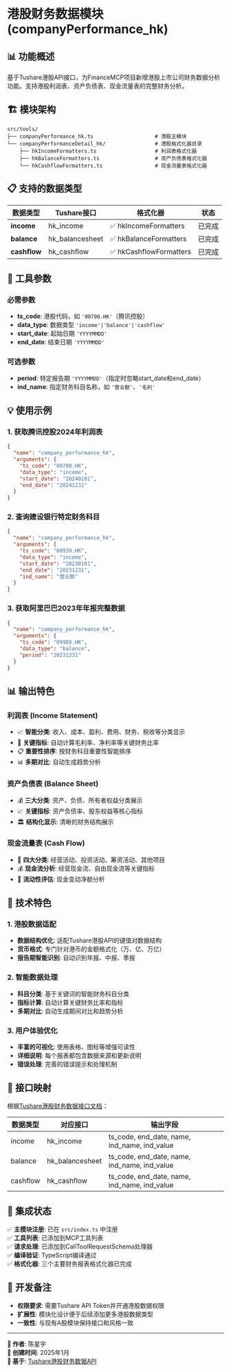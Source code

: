 # 港股财务数据模块 (companyPerformance_hk)

## 📊 功能概述

基于Tushare港股API接口，为FinanceMCP项目新增港股上市公司财务数据分析功能。支持港股利润表、资产负债表、现金流量表的完整财务分析。

## 🏗️ 模块架构

```
src/tools/
├── companyPerformance_hk.ts                    # 港股主模块
└── companyPerformanceDetail_hk/                # 港股格式化器目录
    ├── hkIncomeFormatters.ts                   # 利润表格式化器
    ├── hkBalanceFormatters.ts                  # 资产负债表格式化器
    └── hkCashflowFormatters.ts                 # 现金流量表格式化器
```

## 📋 支持的数据类型

| 数据类型 | Tushare接口 | 格式化器 | 状态 |
|---------|------------|---------|------|
| **income** | hk_income | ✅ hkIncomeFormatters | 已完成 |
| **balance** | hk_balancesheet | ✅ hkBalanceFormatters | 已完成 |
| **cashflow** | hk_cashflow | ✅ hkCashflowFormatters | 已完成 |

## 🔧 工具参数

### 必需参数
- **ts_code**: 港股代码，如 `'00700.HK'`（腾讯控股）
- **data_type**: 数据类型 `'income'|'balance'|'cashflow'`
- **start_date**: 起始日期 `'YYYYMMDD'`
- **end_date**: 结束日期 `'YYYYMMDD'`

### 可选参数
- **period**: 特定报告期 `'YYYYMMDD'`（指定时忽略start_date和end_date）
- **ind_name**: 指定财务科目名称，如 `'营业额'`、`'毛利'`

## 💡 使用示例

### 1. 获取腾讯控股2024年利润表
```json
{
  "name": "company_performance_hk",
  "arguments": {
    "ts_code": "00700.HK",
    "data_type": "income",
    "start_date": "20240101",
    "end_date": "20241231"
  }
}
```

### 2. 查询建设银行特定财务科目
```json
{
  "name": "company_performance_hk", 
  "arguments": {
    "ts_code": "00939.HK",
    "data_type": "income",
    "start_date": "20230101",
    "end_date": "20231231",
    "ind_name": "营业额"
  }
}
```

### 3. 获取阿里巴巴2023年年报完整数据
```json
{
  "name": "company_performance_hk",
  "arguments": {
    "ts_code": "09988.HK",
    "data_type": "balance",
    "period": "20231231"
  }
}
```

## 📊 输出特色

### 利润表 (Income Statement)
- 📈 **智能分类**: 收入、成本、盈利、费用、财务、税收等分类显示
- 🔢 **关键指标**: 自动计算毛利率、净利率等关键财务比率
- 📋 **重要性排序**: 按财务科目重要性智能排序
- 📊 **多期对比**: 自动生成趋势分析

### 资产负债表 (Balance Sheet) 
- 💰 **三大分类**: 资产、负债、所有者权益分类展示
- 📈 **关键指标**: 资产负债率、股东权益等核心指标
- 🏛️ **结构化显示**: 清晰的财务结构展示

### 现金流量表 (Cash Flow)
- 💼 **四大分类**: 经营活动、投资活动、筹资活动、其他项目
- 💰 **现金流分析**: 经营现金流、自由现金流等关键指标
- 🔄 **流动性评估**: 现金变动净额分析

## 🌟 技术特色

### 1. 港股数据适配
- **数据结构优化**: 适配Tushare港股API的键值对数据结构
- **货币格式**: 专门针对港币的金额格式化（万、亿、万亿）
- **报告期智能识别**: 自动识别年报、中报、季报

### 2. 智能数据处理
- **科目分类**: 基于关键词的智能财务科目分类
- **指标计算**: 自动计算关键财务比率和指标
- **多期对比**: 自动生成期间对比和趋势分析

### 3. 用户体验优化
- **丰富的可视化**: 使用表格、图标等增强可读性
- **详细说明**: 每个报表都包含数据来源和更新说明
- **错误处理**: 完善的错误提示和处理机制

## 🔗 接口映射

根据[Tushare港股财务数据接口文档](https://tushare.pro/document/2?doc_id=389)：

| 数据类型 | 对应接口 | 输出字段 |
|---------|---------|---------|
| income | hk_income | ts_code, end_date, name, ind_name, ind_value |
| balance | hk_balancesheet | ts_code, end_date, name, ind_name, ind_value |
| cashflow | hk_cashflow | ts_code, end_date, name, ind_name, ind_value |

## 🚀 集成状态

✅ **主模块注册**: 已在 `src/index.ts` 中注册  
✅ **工具列表**: 已添加到MCP工具列表  
✅ **请求处理**: 已添加到CallToolRequestSchema处理器  
✅ **编译验证**: TypeScript编译通过  
✅ **格式化器**: 三个主要财务报表格式化器已完成  

## 📝 开发备注

- **权限要求**: 需要Tushare API Token并开通港股数据权限
- **扩展性**: 模块化设计便于后续添加更多港股数据类型
- **一致性**: 与现有A股模块保持接口和风格一致

---

**🎯 作者**: 陈星宇  
**📅 创建时间**: 2025年1月  
**🔗 基于**: [Tushare港股财务数据API](https://tushare.pro/document/2?doc_id=389) 